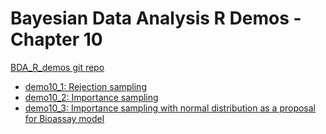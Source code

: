 # Bayesian Data Analysis R Demos - Chapter 10

[BDA_R_demos git repo](https://github.com/avehtari/BDA_R_demos/)

- [demo10_1: Rejection sampling](https://avehtari.github.io/BDA_R_demos/demos_ch10/demo10_1.html)
- [demo10_2: Importance sampling](https://avehtari.github.io/BDA_R_demos/demos_ch10/demo10_2.html)
- [demo10_3: Importance sampling with normal distribution as a proposal for Bioassay model](https://avehtari.github.io/BDA_R_demos/demos_ch10/demo10_3.html)
